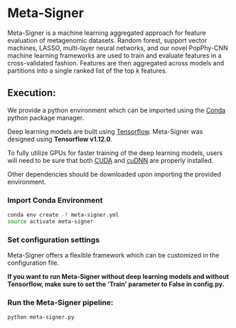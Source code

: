# Meta-Signer

Meta-Signer is a machine learning aggregated approach for feature evaluation of metagenomic datasets. Random forest, support vector machines, LASSO, multi-layer neural networks, and our novel PopPhy-CNN machine learning frameworks are used to train and evaluate features in a cross-validated fashion. Features are then aggregated across models and partitions into a single ranked list of the top *k* features.

## Execution:

We provide a python environment which can be imported using the [Conda](https://www.anaconda.com/distribution/) python package manager.

Deep learning models are built using [Tensorflow](https://www.tensorflow.org/). Meta-Signer was designed using **Tensorflow v1.12.0**.

To fully utilize GPUs for faster training of the deep learning models, users will need to be sure that both [CUDA](https://developer.nvidia.com/cuda-toolkit-archive) and [cuDNN](https://developer.nvidia.com/cudnn) are properly installed.

Other dependencies should be downloaded upon importing the provided environment.

### Import Conda Environment

```bash
conda env create -f meta-signer.yml
source activate meta-signer
``` 
### Set configuration settings

Meta-Signer offers a flexible framework which can be customized in the configuration file.

**If you want to run Meta-Signer without deep learning models and without Tensorflow, make sure to set the 'Train' parameter to False in config.py.**

### Run the Meta-Signer pipeline:

```bash
python meta-signer.py
``` 

